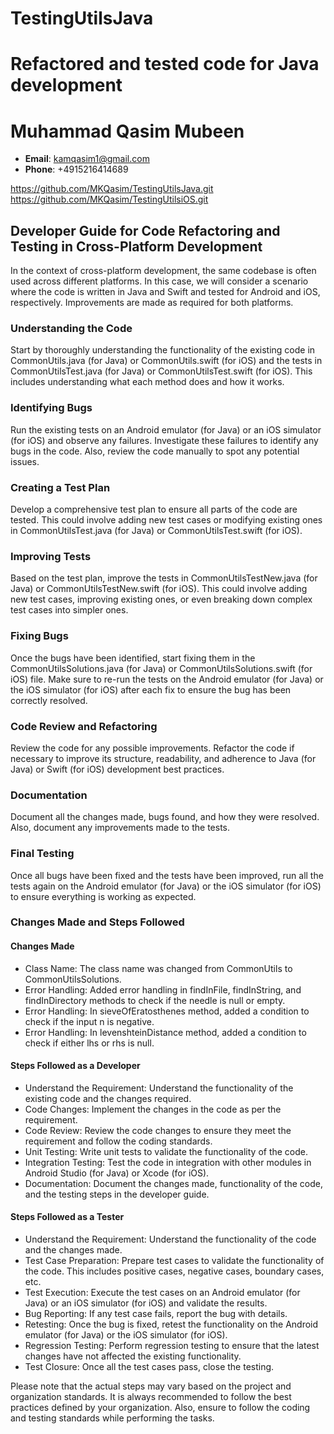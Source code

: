 # TestingUtilsJava
# Refactored and tested code for Java development 
# Muhammad Qasim Mubeen
- **Email**: kamqasim1@gmail.com
- **Phone**: +4915216414689

https://github.com/MKQasim/TestingUtilsJava.git
https://github.com/MKQasim/TestingUtilsiOS.git

## Developer Guide for Code Refactoring and Testing in Cross-Platform Development 

In the context of cross-platform development, the same codebase is often used across different platforms. In this case, we will consider a scenario where the code is written in Java and Swift and tested for Android and iOS, respectively. Improvements are made as required for both platforms. 

### Understanding the Code 

Start by thoroughly understanding the functionality of the existing code in CommonUtils.java (for Java) or CommonUtils.swift (for iOS) and the tests in CommonUtilsTest.java (for Java) or CommonUtilsTest.swift (for iOS). This includes understanding what each method does and how it works. 

### Identifying Bugs 

Run the existing tests on an Android emulator (for Java) or an iOS simulator (for iOS) and observe any failures. Investigate these failures to identify any bugs in the code. Also, review the code manually to spot any potential issues. 

### Creating a Test Plan 

Develop a comprehensive test plan to ensure all parts of the code are tested. This could involve adding new test cases or modifying existing ones in CommonUtilsTest.java (for Java) or CommonUtilsTest.swift (for iOS). 

### Improving Tests 

Based on the test plan, improve the tests in CommonUtilsTestNew.java (for Java) or CommonUtilsTestNew.swift (for iOS). This could involve adding new test cases, improving existing ones, or even breaking down complex test cases into simpler ones. 

### Fixing Bugs 

Once the bugs have been identified, start fixing them in the CommonUtilsSolutions.java (for Java) or CommonUtilsSolutions.swift (for iOS) file. Make sure to re-run the tests on the Android emulator (for Java) or the iOS simulator (for iOS) after each fix to ensure the bug has been correctly resolved. 

### Code Review and Refactoring 

Review the code for any possible improvements. Refactor the code if necessary to improve its structure, readability, and adherence to Java (for Java) or Swift (for iOS) development best practices. 

### Documentation 

Document all the changes made, bugs found, and how they were resolved. Also, document any improvements made to the tests. 

### Final Testing 

Once all bugs have been fixed and the tests have been improved, run all the tests again on the Android emulator (for Java) or the iOS simulator (for iOS) to ensure everything is working as expected. 

### Changes Made and Steps Followed 

#### Changes Made 

- Class Name: The class name was changed from CommonUtils to CommonUtilsSolutions. 
- Error Handling: Added error handling in findInFile, findInString, and findInDirectory methods to check if the needle is null or empty. 
- Error Handling: In sieveOfEratosthenes method, added a condition to check if the input n is negative. 
- Error Handling: In levenshteinDistance method, added a condition to check if either lhs or rhs is null. 

#### Steps Followed as a Developer 

- Understand the Requirement: Understand the functionality of the existing code and the changes required. 
- Code Changes: Implement the changes in the code as per the requirement. 
- Code Review: Review the code changes to ensure they meet the requirement and follow the coding standards. 
- Unit Testing: Write unit tests to validate the functionality of the code. 
- Integration Testing: Test the code in integration with other modules in Android Studio (for Java) or Xcode (for iOS). 
- Documentation: Document the changes made, functionality of the code, and the testing steps in the developer guide. 

#### Steps Followed as a Tester 

- Understand the Requirement: Understand the functionality of the code and the changes made. 
- Test Case Preparation: Prepare test cases to validate the functionality of the code. This includes positive cases, negative cases, boundary cases, etc. 
- Test Execution: Execute the test cases on an Android emulator (for Java) or an iOS simulator (for iOS) and validate the results. 
- Bug Reporting: If any test case fails, report the bug with details. 
- Retesting: Once the bug is fixed, retest the functionality on the Android emulator (for Java) or the iOS simulator (for iOS). 
- Regression Testing: Perform regression testing to ensure that the latest changes have not affected the existing functionality. 
- Test Closure: Once all the test cases pass, close the testing. 

Please note that the actual steps may vary based on the project and organization standards. It is always recommended to follow the best practices defined by your organization. Also, ensure to follow the coding and testing standards while performing the tasks. 
